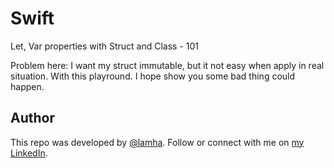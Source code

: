 # Swift
Let, Var properties with Struct and Class - 101

Problem here: I want my struct immutable, but it not easy when apply in real situation.
With this playround. I hope show you some bad thing could happen.

## Author

This repo was developed by [@lamha](https://github.com/HaLamUs). 
Follow or connect with me on [my LinkedIn](https://www.linkedin.com/in/lamhacs). 
